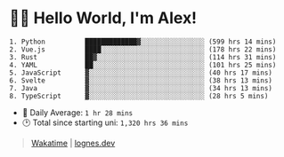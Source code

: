 # 🎷🐛 Hello World, I'm Alex!

```
1. Python          █████████████▓░░░░░░░░░░░░░░░░ (599 hrs 14 mins)
2. Vue.js          ████░░░░░░░░░░░░░░░░░░░░░░░░░░ (178 hrs 22 mins)
3. Rust            ██▓░░░░░░░░░░░░░░░░░░░░░░░░░░░ (114 hrs 31 mins)
4. YAML            ██░░░░░░░░░░░░░░░░░░░░░░░░░░░░ (101 hrs 25 mins)
5. JavaScript      ▓░░░░░░░░░░░░░░░░░░░░░░░░░░░░░ (40 hrs 17 mins)
6. Svelte          ▓░░░░░░░░░░░░░░░░░░░░░░░░░░░░░ (38 hrs 13 mins)
7. Java            ▓░░░░░░░░░░░░░░░░░░░░░░░░░░░░░ (34 hrs 13 mins)
8. TypeScript      ▓░░░░░░░░░░░░░░░░░░░░░░░░░░░░░ (28 hrs 5 mins)
```
- 💪 Daily Average: `1 hr 28 mins`
- 🕑 Total since starting uni: `1,320 hrs 36 mins`

> [Wakatime](https://wakatime.com/@lognes) | [lognes.dev](https://lognes.dev)